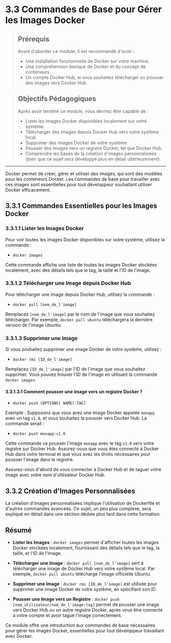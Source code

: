 # 3.3 Commandes de Base pour Gérer les Images Docker

<blockquote>
  <h2>Prérequis</h2>
  <p>Avant d'aborder ce module, il est recommandé d'avoir :</p>
  <ul>
    <li>Une installation fonctionnelle de Docker sur votre machine.</li>
    <li>Une compréhension basique de Docker et du concept de conteneurs.</li>
    <li>Un compte Docker Hub, si vous souhaitez télécharger ou pousser des images vers Docker Hub.</li>
  </ul>
</blockquote>

<blockquote>
  <h2>Objectifs Pédagogiques</h2>
  <p>Après avoir terminé ce module, vous devriez être capable de :</p>
  <ul>
    <li>Lister les images Docker disponibles localement sur votre système.</li>
    <li>Télécharger des images depuis Docker Hub vers votre système local.</li>
    <li>Supprimer des images Docker de votre système.</li>
    <li>Pousser des images vers un registre Docker, tel que Docker Hub.</li>
    <li>Comprendre les bases de la création d'images personnalisées (bien que ce sujet sera développé plus en détail ultérieurement).</li>
  </ul>
</blockquote>

---

Docker permet de créer, gérer et utiliser des images, qui sont des modèles pour les conteneurs Docker. Les commandes de base pour travailler avec ces images sont essentielles pour tout développeur souhaitant utiliser Docker efficacement.

## 3.3.1 Commandes Essentielles pour les Images Docker

### 3.3.1.1 Lister les Images Docker
Pour voir toutes les images Docker disponibles sur votre système, utilisez la commande :

- `docker images`

Cette commande affiche une liste de toutes les images Docker stockées localement, avec des détails tels que le tag, la taille et l'ID de l'image.

### 3.3.1.2 Télécharger une Image depuis Docker Hub
Pour télécharger une image depuis Docker Hub, utilisez la commande :

- `docker pull [nom_de_l'image]`

Remplacez `[nom_de_l'image]` par le nom de l'image que vous souhaitez télécharger. Par exemple, `docker pull ubuntu` téléchargera la dernière version de l'image Ubuntu.

### 3.3.1.3 Supprimer une Image
Si vous souhaitez supprimer une image Docker de votre système, utilisez :

- `docker rmi [ID_de_l'image]`

Remplacez `[ID_de_l'image]` par l'ID de l'image que vous souhaitez supprimer. Vous pouvez trouver l'ID de l'image en utilisant la commande `docker images`.



#### 3.3.1.3.1 Comment pousser une image vers un registre Docker ?
- `docker push [OPTIONS] NAME[:TAG]`

Exemple :
Supposons que vous avez une image Docker appelée `monapp` avec un tag `v1.0`, et vous souhaitez la pousser vers Docker Hub. La commande serait :

- `docker push monapp:v1.0`

Cette commande va pousser l'image `monapp` avec le tag `v1.0` vers votre registre sur Docker Hub. Assurez-vous que vous êtes connecté à Docker Hub dans votre terminal et que vous avez les droits nécessaires pour pousser l'image dans le registre.

Assurez-vous d'abord de vous connecter à Docker Hub et de taguer votre image avec votre nom d'utilisateur Docker Hub.

## 3.3.2 Création d'Images Personnalisées
La création d'images personnalisées implique l'utilisation de Dockerfile et d'autres commandes avancées. Ce sujet, un peu plus complexe, sera expliqué en détail dans une section dédiée plus tard dans cette formation.


## Résumé

- **Lister les Images** : `docker images` permet d'afficher toutes les images Docker stockées localement, fournissant des détails tels que le tag, la taille, et l'ID de l'image.

- **Télécharger une Image** : `docker pull [nom_de_l'image]` sert à télécharger une image de Docker Hub vers votre système local. Par exemple, `docker pull ubuntu` télécharge l'image officielle Ubuntu.

- **Supprimer une Image** : `docker rmi [ID_de_l'image]` est utilisée pour supprimer une image Docker de votre système, en spécifiant son ID.

- **Pousser une Image vers un Registre** : `docker push [nom_utilisateur/nom_de_l'image:tag]` permet de pousser une image vers Docker Hub ou un autre registre Docker, après vous être connecté à votre compte et avoir tagué l'image correctement.

Ce module offre une introduction aux commandes de base nécessaires pour gérer les images Docker, essentielles pour tout développeur travaillant avec Docker.

